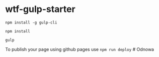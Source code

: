 # wtf-gulp-starter

`npm install -g gulp-cli`

`npm install`

`gulp`

To publish your page using github pages use `npm run deploy`
#   O d n o w a  
 